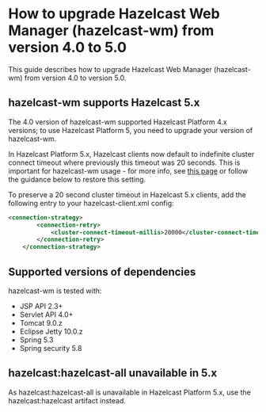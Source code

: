 # How to upgrade Hazelcast Web Manager (hazelcast-wm) from version 4.0 to 5.0

This guide describes how to upgrade Hazelcast Web Manager (hazelcast-wm) from version 4.0 to version 5.0.


## hazelcast-wm supports Hazelcast 5.x

The 4.0 version of hazelcast-wm supported Hazelcast Platform 4.x versions; to use Hazelcast Platform 5, you need to upgrade your
version of hazelcast-wm.

In Hazelcast Platform 5.x, Hazelcast clients now default to indefinite cluster connect timeout where previously
this timeout was 20 seconds. This is important for hazelcast-wm usage - for more info, see
[this page](https://docs.hazelcast.com/hazelcast/5.4/clients/java#configuring-client-connection-retry) 
or follow the guidance below to restore this setting.

To preserve a 20 second cluster timeout in Hazelcast 5.x clients, add the following entry to your 
hazelcast-client.xml config:

```xml
<connection-strategy>
        <connection-retry>
            <cluster-connect-timeout-millis>20000</cluster-connect-timeout-millis>
        </connection-retry>
    </connection-strategy>
```

## Supported versions of dependencies

hazelcast-wm is tested with:

- JSP API 2.3+
- Servlet API 4.0+ 
- Tomcat 9.0.z
- Eclipse Jetty 10.0.z
- Spring 5.3
- Spring security 5.8

## hazelcast:hazelcast-all unavailable in 5.x

As hazelcast:hazelcast-all is unavailable in Hazelcast Platform 5.x, use the hazelcast:hazelcast artifact instead.
